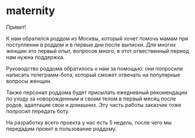 # maternity
Привет!

К нам обратился роддом из Москвы, который хочет помочь мамам при поступлении в роддом и в первые дни после выписки. Для многих женщин это первый опыт, вопросов много, в этот отвественный период нам нужна поддержка. 

Руководство роддома обратилось к нам за помощью: они попросили написать телеграмм-бота, который сможет отвечать на популярные вопросы женщин.

Также персонал роддома будет присылать ежедневный рекомендации по уходу за новорожденным и своим телом в первый месяц после родов, адаптация свои и домашних. Эту часть работы заказчик тоже попросил передать боту. 

На разработку всего проекта у нас есть 5 недель, после чего мы передадим проект 
в пользование роддому. 
